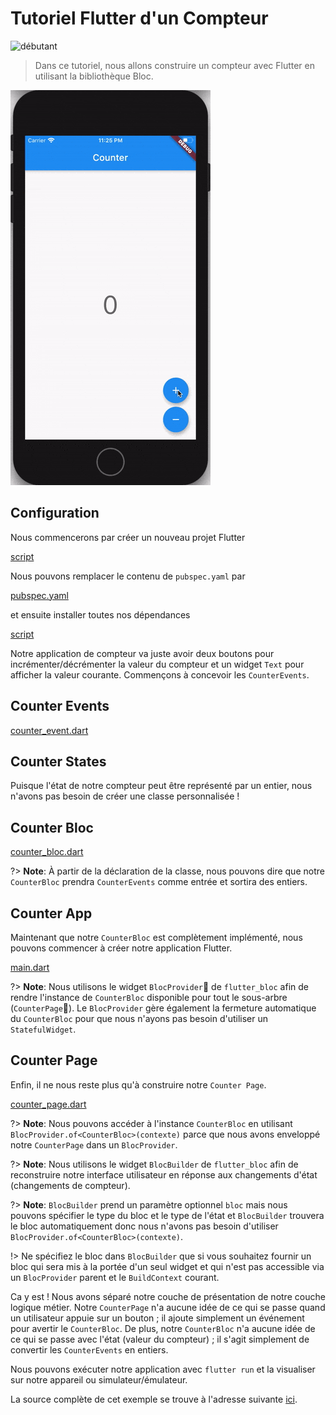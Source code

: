 # Tutoriel Flutter d'un Compteur

![débutant](https://img.shields.io/badge/level-beginner-green.svg)

> Dans ce tutoriel, nous allons construire un compteur avec Flutter en utilisant la bibliothèque Bloc.

![demo](../assets/gifs/flutter_counter.gif)

## Configuration

Nous commencerons par créer un nouveau projet Flutter

[script](../_snippets/flutter_counter_tutorial/flutter_create.sh.md ':include')

Nous pouvons remplacer le contenu de `pubspec.yaml` par

[pubspec.yaml](../_snippets/flutter_counter_tutorial/pubspec.yaml.md ':include')

et ensuite installer toutes nos dépendances

[script](../_snippets/flutter_counter_tutorial/flutter_packages_get.sh.md ':include')

Notre application de compteur va juste avoir deux boutons pour incrémenter/décrémenter la valeur du compteur et un widget `Text` pour afficher la valeur courante. Commençons à concevoir les `CounterEvents`.

## Counter Events

[counter_event.dart](../_snippets/flutter_counter_tutorial/counter_event.dart.md ':include')

## Counter States

Puisque l'état de notre compteur peut être représenté par un entier, nous n'avons pas besoin de créer une classe personnalisée !

## Counter Bloc

[counter_bloc.dart](../_snippets/flutter_counter_tutorial/counter_bloc.dart.md ':include')

?> **Note**: À partir de la déclaration de la classe, nous pouvons dire que notre `CounterBloc` prendra `CounterEvents` comme entrée et sortira des entiers.

## Counter App

Maintenant que notre `CounterBloc` est complètement implémenté, nous pouvons commencer à créer notre application Flutter.

[main.dart](../_snippets/flutter_counter_tutorial/main.dart.md ':include')

?> **Note**: Nous utilisons le widget `BlocProvider` de `flutter_bloc` afin de rendre l'instance de `CounterBloc` disponible pour tout le sous-arbre (`CounterPage`). Le `BlocProvider` gère également la fermeture automatique du `CounterBloc` pour que nous n'ayons pas besoin d'utiliser un `StatefulWidget`.

## Counter Page

Enfin, il ne nous reste plus qu'à construire notre `Counter Page`.

[counter_page.dart](../_snippets/flutter_counter_tutorial/counter_page.dart.md ':include')

?> **Note**: Nous pouvons accéder à l'instance `CounterBloc` en utilisant `BlocProvider.of<CounterBloc>(contexte)` parce que nous avons enveloppé notre `CounterPage` dans un `BlocProvider`.

?> **Note**: Nous utilisons le widget `BlocBuilder` de `flutter_bloc` afin de reconstruire notre interface utilisateur en réponse aux changements d'état (changements de compteur).

?> **Note**: `BlocBuilder` prend un paramètre optionnel `bloc` mais nous pouvons spécifier le type du bloc et le type de l'état et `BlocBuilder` trouvera le bloc automatiquement donc nous n'avons pas besoin d'utiliser `BlocProvider.of<CounterBloc>(contexte)`.

!> Ne spécifiez le bloc dans `BlocBuilder` que si vous souhaitez fournir un bloc qui sera mis à la portée d'un seul widget et qui n'est pas accessible via un `BlocProvider` parent et le `BuildContext` courant.

Ca y est ! Nous avons séparé notre couche de présentation de notre couche logique métier. Notre `CounterPage` n'a aucune idée de ce qui se passe quand un utilisateur appuie sur un bouton ; il ajoute simplement un événement pour avertir le `CounterBloc`. De plus, notre `CounterBloc` n'a aucune idée de ce qui se passe avec l'état (valeur du compteur) ; il s'agit simplement de convertir les `CounterEvents` en entiers.

Nous pouvons exécuter notre application avec `flutter run` et la visualiser sur notre appareil ou simulateur/émulateur.

La source complète de cet exemple se trouve à l'adresse suivante [ici](https://github.com/felangel/Bloc/tree/master/packages/flutter_bloc/example).
